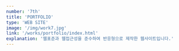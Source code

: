 ```yaml
---
number: '7th'
title: 'PORTFOLIO'
type: 'WEB SITE'
image: '/img/work7.jpg'
link: '/works/portfolio/index.html'
explanation: '웹표준과 웹접근성을 준수하여 반응형으로 제작한 웹사이트입니다.'
---
```

